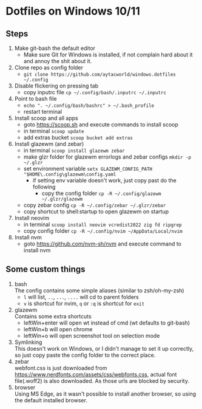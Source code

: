 # Dotfiles on Windows 10/11

## Steps

1. Make git-bash the default editor
    - Make sure Git for Windows is installed, if not complain hard about it and
    annoy the shit about it.
2. Clone repo as config folder 
    - `git clone https://github.com/aytacworld/windows.dotfiles ~/.config`
3.  Disable flickering on pressing tab
    - copy inputrc file `cp ~/.config/bash/.inputrc ~/.inputrc`
4. Point to bash file
    - `echo ". ~/.config/bash/bashrc" > ~/.bash_profile`
    - restart terminal
5. Install scoop and all apps
    - goto https://scoop.sh and execute commands to install scoop
    - in terminal `scoop update`
    - add extras bucket `scoop bucket add extras`
6. Install glazewm (and zebar)
    - in terminal `scoop install glazewm zebar`
    - make glzr folder for glazewm errorlogs and zebar configs `mkdir -p ~/.glzr`
    - set environment variable `setx GLAZEWM_CONFIG_PATH "$HOME\.config\glazewm\config.yaml`
        - if setting env variable doesn't work, just copy past do the following
            - copy the config folder `cp -R ~/.config/glazewm ~/.glzr/glazewm`
    - copy zebar config `cp -R ~/.config/zebar ~/.glzr/zebar`
    - copy shortcut to shell:startup to open glazewm on startup
7. Install neovim
    - in terminal `scoop install neovim vcredist2022 zig fd ripgrep`
    - copy config folder `cp -R ~/.config/nvim ~/AppData/Local/nvim`
8. Install nvm
    - goto https://github.com/nvm-sh/nvm and execute command to install nvm

## Some custom things

1. bash<br />
    The config contains some simple aliases (similar to zsh/oh-my-zsh)
    - `l` will list, `..`, `...`, `....` will cd to parent folders 
    - `v` is shortcut for nvim, `q` or `:q` is shortcut for `exit`
2. glazewm<br />
    Contains some extra shortcuts
    - leftWin+enter will open wt instead of cmd (wt defaults to git-bash)
    - leftWin+b will open chrome
    - leftWin+o will open screenshot tool on selection mode
3. Symlinking<br />
    This doesn't work on Windows, or I didn't manage to set it up correctly,
    so just copy paste the config folder to the correct place.
4. zebar<br />
    webfont.css is just downloaded from https://www.nerdfonts.com/assets/css/webfonts.css,
    actual font file(.woff2) is also downloaded. As those urls are blocked by security.
5. browser<br />
    Using MS Edge, as it wasn't possible to install another browser, so using the
    default installed browser.
